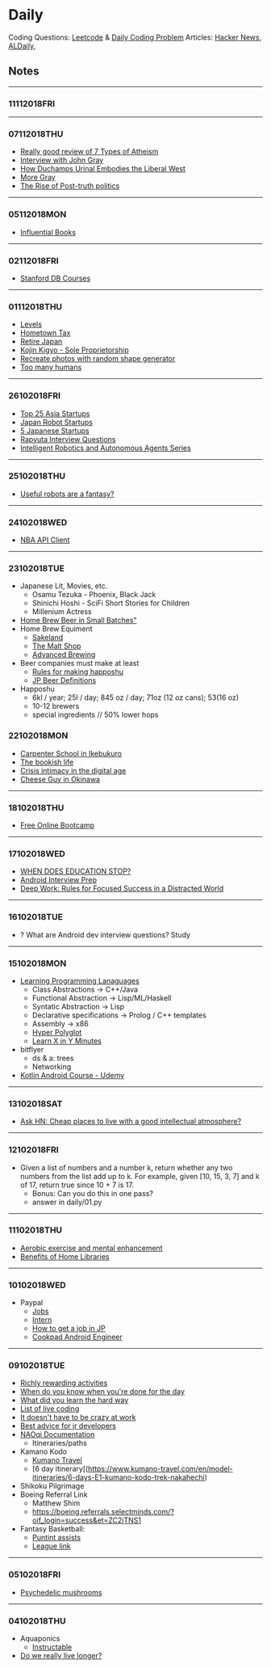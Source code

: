 # Daily 

Coding Questions: [Leetcode](leetcode.com) & [Daily Coding Problem](dailycodingproblem.com)
Articles: [Hacker News](https://news.ycombinator.com/), [ALDaily](https://aldaily.com/), 

## Notes

---
### 11112018FRI

---
### 07112018THU
* [Really good review of 7 Types of Atheism](https://home.isi.org/john-gray-spinoza-today)
* [Interview with John Gray](https://www.vox.com/2018/10/30/17936564/new-atheism-religion-science-god-john-gray)
* [How Duchamps Urinal Embodies the Liberal West](https://unherd.com/2018/11/how-duchamps-urinal-embodies-the-liberal-west/)
* [More Gray](https://unherd.com/2018/10/deluded-liberals-cant-keep-clinging-dead-idea/?=refinnar)
* [The Rise of Post-truth politics](https://unherd.com/2018/09/the-rise-of-the-post-truth-liberals/?=refinnar)

---
### 05112018MON
* [Influential Books](https://www.chronicle.com/interactives/influential-books)

---
### 02112018FRI
* [Stanford DB Courses](https://lagunita.stanford.edu/courses/DB/2014/SelfPaced/about)

---
### 01112018THU
* [Levels](https://www.levels.fyi/SE/Google/Facebook/Microsoft)
* [Hometown Tax](https://www.kalzumeus.com/2018/10/19/japanese-hometown-tax/)
* [Retire Japan](http://www.retirejapan.info/)
* [Kojin Kigyo - Sole Proprietorship](https://www.tokyodev.com/2014/04/17/creating-company-japan/)
* [Recreate photos with random shape generator](https://primitive.lol/)
* [Too many humans](https://www.theguardian.com/commentisfree/2017/dec/11/mass-starvation-humanity-flogging-land-death-earth-food)

---
### 26102018FRI
* [Top 25 Asia Startups](https://kintu.co/asia-robotics-startups/)
* [Japan Robot Startups](https://angel.co/japan/robotics/jobs)
* [5 Japanese Startups](https://www.redherring.com/uncategorized/5-japanese-startups-you-should-check-out-now/)
* [Rapyuta Interview Questions](https://www.glassdoor.ie/Interview/Rapyuta-Robotics-Interview-Questions-E1310299.htm)
* [Intelligent Robotics and Autonomous Agents Series](https://mitpress.mit.edu/books/series/intelligent-robotics-and-autonomous-agents-series)

---
### 25102018THU
* [Useful robots are a fantasy?](https://news.ycombinator.com/item?id=18290228) 

---
### 24102018WED
* [NBA API Client](https://github.com/swar/nba_api)

---
### 23102018TUE
* Japanese Lit, Movies, etc.
  * Osamu Tezuka - Phoenix, Black Jack
  * Shinichi Hoshi - SciFi Short Stories for Children
  * Millenium Actress
* [Home Brew Beer in Small Batches"](https://byo.com/article/small-scale-brewing/)
* Home Brew Equiment
  * [Sakeland](https://www.sakeland.net/)
  * [The Malt Shop](http://themaltshop.biz/)
  * [Advanced Brewing](http://advanced-brewing.com/)
* Beer companies must make at least 
  * [Rules for making happoshu](http://blogs.platts.com/2018/04/19/japan-brewers-aluminum-pet-packaging/)
  * [JP Beer Definitions](https://www.beerbeerbeer.jp/the-craft/changes-to-japanese-beer-definitions-2018)
* Happoshu
  * 6kl / year; 25l / day; 845 oz / day; 71oz (12 oz cans); 53(16 oz)
  * 10-12 brewers
  * special ingredients // 50% lower hops

### 22102018MON
* [Carpenter School in Ikebukuro](http://www.doken-college.ac.jp/)
* [The bookish life](https://www.firstthings.com/article/2018/11/the-bookish-life)
* [Crisis intimacy in the digital age](https://lareviewofbooks.org/article/crisis-intimacy-age-digital-connectivity/#!)
* [Cheese Guy in Okinawa](http://thecheeseguyinokinawa.com/)

---
### 18102018THU
* [Free Online Bootcamp](https://open.appacademy.io/)

---
### 17102018WED
* [WHEN DOES EDUCATION STOP?](http://www.asahi-net.or.jp/~xs3d-bull/michener.html)
* [Android Interview Prep](https://android.jlelse.eu/android-interview-questions-cheat-sheet-96ea01c88def)
* [Deep Work: Rules for Focused Success in a Distracted World](https://www.amazon.com/Deep-Work-Focused-Success-Distracted/dp/1455586692)

---
### 16102018TUE
* ? What are Android dev interview questions? Study

---
### 15102018MON
* [Learning Programming Lanaguages](https://blog.bradfieldcs.com/in-2017-learn-every-language-59b11f68eee)
  * Class Abstractions -> C++/Java
  * Functional Abstraction -> Lisp/ML/Haskell
  * Syntatic Abstraction -> Lisp
  * Declarative specifications -> Prolog / C++ templates
  * Assembly -> x86
  * [Hyper Polyglot](http://hyperpolyglot.org/)
  * [Learn X in Y Minutes](https://learnxinyminutes.com/)
* bitflyer
  * ds & a: trees
  * Networking
* [Kotlin Android Course - Udemy](https://www.udemy.com/the-complete-kotlin-developer-course/)

---
### 13102018SAT
* [Ask HN: Cheap places to live with a good intellectual atmosphere?](https://news.ycombinator.com/item?id=18164189&p=3)

---
### 12102018FRI
* Given a list of numbers and a number k, return whether any two numbers from the list add up to k. For example, given [10, 15, 3, 7] and k of 17, return true since 10 + 7 is 17.
  * Bonus: Can you do this in one pass? 
  * answer in daily/01.py
---
### 11102018THU
* [Aerobic exercise and mental enhancement](https://news.ycombinator.com/item?id=18182012)
* [Benefits of Home Libraries](https://psmag.com/education/home-libraries-confer-long-term-benefits)

---
### 10102018WED
* Paypal
  * [Jobs](https://paypal.rolepoint.com/?shorturl=R5EEe#job/ahBzfnJvbGVwb2ludC1wcm9kchALEgNKb2IYgIDQo-eq-QkM)
  * [Intern](https://paypal.rolepoint.com/?shorturl=R5EEe#job/ahBzfnJvbGVwb2ludC1wcm9kchALEgNKb2IYgIDQo-eq-QkM)
  * [How to get a job in JP](https://www.makeleaps.jp/blog/en/2011/07/how-to-get-a-job-in-japan-or-anywhere/)
  * [Cookpad Android Engineer](https://cookpad.wd3.myworkdayjobs.com/en-US/jobs/job/Tokyo--Japan/Software-Engineer--Android-_R-001222-9)
---
### 09102018TUE

* [Richly rewarding activities](https://news.ycombinator.com/item?id=18098992&utm_source=hackernewsletter&utm_medium=email&utm_term=ask_hn)
* [When do you know when you're done for the day](https://news.ycombinator.com/item?id=18103640&utm_source=hackernewsletter&utm_medium=email&utm_term=ask_hn)
* [What did you learn the hard way](https://news.ycombinator.com/item?id=18132736&utm_source=hackernewsletter&utm_medium=email&utm_term=ask_hn)
* [List of live coding](https://shipstreams.com/?utm_source=hackernewsletter&utm_medium=email&utm_term=show_hn)
* [It doesn't have to be crazy at work](https://basecamp.com/books/calm?utm_source=hackernewsletter&utm_medium=email&utm_term=books)
* [Best advice for jr developers](https://news.ycombinator.com/item?id=18128477&utm_source=hackernewsletter&utm_medium=email&utm_term=working)
* [NAOqi Documentation](http://doc.aldebaran.com/2-1/index.html)
  * Itineraries/paths
* Kamano Kodo
  * [Kumano Travel](https://www.kumano-travel.com/)
  * [6 day itinerary[(https://www.kumano-travel.com/en/model-itineraries/6-days-E1-kumano-kodo-trek-nakahechi)
* Shikoku Pilgrimage
* Boeing Referral Link 
  * Matthew Shim 
  * https://boeing.referrals.selectminds.com/?oif_login=success&et=ZC2jTNS1
* Fantasy Basketball:
  * [Puntint assists](https://www.elitefantasybasketball.com/2018/09/13/18-19-punting-guides-part-1-punt-assists/)
  * [League link](http://fantasy.espn.com/basketball/league/join?leagueId=53867440&inviteId=f4483ae5-1f94-4f4c-abac-f0ff5f1fcd84)

---
### 05102018FRI

* [Psychedelic mushrooms](https://news.ycombinator.com/item?id=18134173)

---
### 04102018THU

* Aquaponics
  * [Instructable](https://www.instructables.com/id/Small-DIY-Aquaponics-System/)
* [Do we really live longer?](https://news.ycombinator.com/item?id=18132096)

